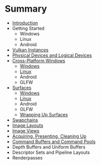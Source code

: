 # Summary

* [Introduction](README.md)
* Getting Started
   * Windows
   * Linux
   * Android
* [Vulkan Instances](chap02/chap02.md)
* [Physical Devices and Logical Devices](chap03/chap03.md)
* [Cross-Platform Windows](chap04/chap04.md)
   * [Windows](chap04/chap04-windows.md)
   * [Linux](chap04/chap04-linux.md)
   * Android
   * GLFW
* [Surfaces](chap05/chap05_0.md)
   * [Windows](chap05/chap05-windows.md)
   * [Linux](chap05/chap05-linux.md)
   * Android
   * GLFW
   * [Wrapping Up Surfaces](chap05/chap05_1.md)
* [Swapchains](chap06/chap06.md)
* [Image Layouts](chap07/chap07.md)
* [Image Views](chap08/chap08.md)
* [Acquiring, Presenting, Cleaning Up](chap09/chap09.md)
* [Command Buffers and Command Pools](chap10/chap10.md)
* Depth Buffers and Uniform Buffers
* Descriptor Sets and Pipeline Layouts
* Renderpasses

